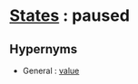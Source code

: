 # [States][1] : paused

## Hypernyms

  - General : [value](/The_Basics/General/value.md)

[1]: README.md
